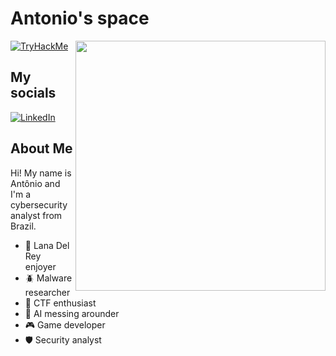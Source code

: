 # Antonio's space

<a href="https://www.youtube.com/watch?v=WMsUv_EgsWY" target="_blank"><img align="right" width="400" src="https://c.tenor.com/Bl1eewa5-lcAAAAC/lana-del-rey-hi.gif" /></a>

[![TryHackMe](https://tryhackme-badges.s3.amazonaws.com/apln2.png)](https://tryhackme.com/p/apln2)

## My socials

[![LinkedIn](https://img.shields.io/static/v1?style=for-the-badge&message=LinkedIn&color=0A66C2&logo=LinkedIn&label=&logoColor=FFFFFF)](https://www.linkedin.com/in/ant%C3%B4nio-paulino-5748ab168/)

## About Me

Hi! My name is Antônio and I'm a cybersecurity analyst from Brazil.

- 🎵 Lana Del Rey enjoyer
- 🪲 Malware researcher
- 🚩 CTF enthusiast
- 🤖 AI messing arounder
- 🎮 Game developer
- 🛡️ Security analyst

